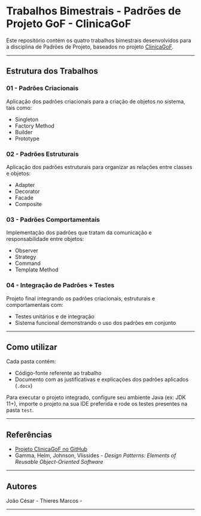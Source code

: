 # Trabalhos Bimestrais - Padrões de Projeto GoF - ClinicaGoF

Este repositório contém os quatro trabalhos bimestrais desenvolvidos para a disciplina de Padrões de Projeto, baseados no projeto [ClinicaGoF](https://github.com/rfulgencio3/ClinicaGoF).

---

## Estrutura dos Trabalhos

### 01 - Padrões Criacionais
Aplicação dos padrões criacionais para a criação de objetos no sistema, tais como:
- Singleton
- Factory Method
- Builder
- Prototype

### 02 - Padrões Estruturais
Aplicação dos padrões estruturais para organizar as relações entre classes e objetos:
- Adapter
- Decorator
- Facade
- Composite

### 03 - Padrões Comportamentais
Implementação dos padrões que tratam da comunicação e responsabilidade entre objetos:
- Observer
- Strategy
- Command
- Template Method

### 04 - Integração de Padrões + Testes
Projeto final integrando os padrões criacionais, estruturais e comportamentais com:
- Testes unitários e de integração
- Sistema funcional demonstrando o uso dos padrões em conjunto

---

## Como utilizar

Cada pasta contém:

- Código-fonte referente ao trabalho
- Documento com as justificativas e explicações dos padrões aplicados (`.docx`)

Para executar o projeto integrado, configure seu ambiente Java (ex: JDK 11+), importe o projeto na sua IDE preferida e rode os testes presentes na pasta `test`.

---

## Referências

- [Projeto ClinicaGoF no GitHub](https://github.com/rfulgencio3/ClinicaGoF)
- Gamma, Helm, Johnson, Vlissides - *Design Patterns: Elements of Reusable Object-Oriented Software*

---

## Autores

João César - 
Thieres Marcos -

---



